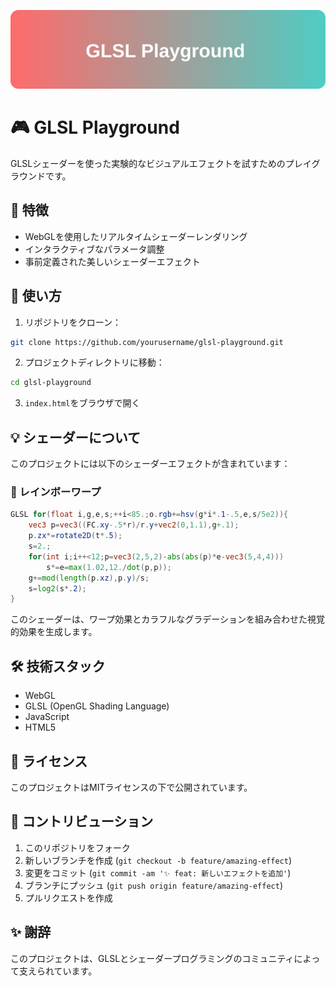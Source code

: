 <p align="center">
  <img src="assets/header.svg" alt="GLSL Playground" width="800">
</p>

# 🎮 GLSL Playground

GLSLシェーダーを使った実験的なビジュアルエフェクトを試すためのプレイグラウンドです。

## 🌟 特徴

- WebGLを使用したリアルタイムシェーダーレンダリング
- インタラクティブなパラメータ調整
- 事前定義された美しいシェーダーエフェクト

## 🚀 使い方

1. リポジトリをクローン：
```bash
git clone https://github.com/yourusername/glsl-playground.git
```

2. プロジェクトディレクトリに移動：
```bash
cd glsl-playground
```

3. `index.html`をブラウザで開く

## 💡 シェーダーについて

このプロジェクトには以下のシェーダーエフェクトが含まれています：

### 🌈 レインボーワープ
```glsl
GLSL for(float i,g,e,s;++i<85.;o.rgb+=hsv(g*i*.1-.5,e,s/5e2)){
    vec3 p=vec3((FC.xy-.5*r)/r.y+vec2(0,1.1),g+.1);
    p.zx*=rotate2D(t*.5);
    s=2.;
    for(int i;i++<12;p=vec3(2,5,2)-abs(abs(p)*e-vec3(5,4,4)))
        s*=e=max(1.02,12./dot(p,p));
    g+=mod(length(p.xz),p.y)/s;
    s=log2(s*.2);
}
```

このシェーダーは、ワープ効果とカラフルなグラデーションを組み合わせた視覚的効果を生成します。

## 🛠️ 技術スタック

- WebGL
- GLSL (OpenGL Shading Language)
- JavaScript
- HTML5

## 📝 ライセンス

このプロジェクトはMITライセンスの下で公開されています。

## 🤝 コントリビューション

1. このリポジトリをフォーク
2. 新しいブランチを作成 (`git checkout -b feature/amazing-effect`)
3. 変更をコミット (`git commit -am '✨ feat: 新しいエフェクトを追加'`)
4. ブランチにプッシュ (`git push origin feature/amazing-effect`)
5. プルリクエストを作成

## ✨ 謝辞

このプロジェクトは、GLSLとシェーダープログラミングのコミュニティによって支えられています。
